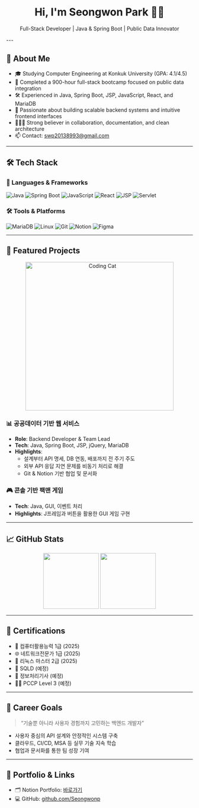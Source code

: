 <!--
**Seongwonp/Seongwonp** is a ✨ _special_ ✨ repository because its `README.md` (this file) appears on your GitHub profile.

Here are some ideas to get you started:

- 🔭 I’m currently working on ...
- 🌱 I’m currently learning ...
- 👯 I’m looking to collaborate on ...
- 🤔 I’m looking for help with ...
- 💬 Ask me about ...
- 📫 How to reach me: ...
- 😄 Pronouns: ...
- ⚡ Fun fact: ...
-->
<h1 align="center">Hi, I'm Seongwon Park 👨‍💻</h1>
<p align="center">
  Full-Stack Developer | Java & Spring Boot | Public Data Innovator
</p>
---

## 👋 About Me

- 🎓 Studying Computer Engineering at Konkuk University (GPA: 4.1/4.5)
- 🧠 Completed a 900-hour full-stack bootcamp focused on public data integration
- 🛠️ Experienced in Java, Spring Boot, JSP, JavaScript, React, and MariaDB
- 🧩 Passionate about building scalable backend systems and intuitive frontend interfaces
- 🧑‍🤝‍🧑 Strong believer in collaboration, documentation, and clean architecture
- 📫 Contact: swp20138993@gmail.com

---

## 🛠️ Tech Stack

### 🧩 Languages & Frameworks  
![Java](https://img.shields.io/badge/Java-007396?style=flat&logo=java&logoColor=white)
![Spring Boot](https://img.shields.io/badge/Spring_Boot-6DB33F?style=flat&logo=spring-boot&logoColor=white)
![JavaScript](https://img.shields.io/badge/JavaScript-F7DF1E?style=flat&logo=javascript&logoColor=black)
![React](https://img.shields.io/badge/React-61DAFB?style=flat&logo=react&logoColor=black)
![JSP](https://img.shields.io/badge/JSP-007396?style=flat&logo=apachetomcat&logoColor=white)
![Servlet](https://img.shields.io/badge/Servlet-6A5ACD?style=flat)

### 🛠️ Tools & Platforms  
![MariaDB](https://img.shields.io/badge/MariaDB-003545?style=flat&logo=mariadb&logoColor=white)
![Linux](https://img.shields.io/badge/Linux-FCC624?style=flat&logo=linux&logoColor=black)
![Git](https://img.shields.io/badge/Git-F05032?style=flat&logo=git&logoColor=white)
![Notion](https://img.shields.io/badge/Notion-000000?style=flat&logo=notion&logoColor=white)
![Figma](https://img.shields.io/badge/Figma-F24E1E?style=flat&logo=figma&logoColor=white)

---

## 📂 Featured Projects


<p align="center">
  <img src="https://github.com/Seongwonp/Seongwonp/blob/main/codingCat.gif?raw=true" alt="Coding Cat" width="400"/>
</p>


### 📊 공공데이터 기반 웹 서비스
- **Role**: Backend Developer & Team Lead
- **Tech**: Java, Spring Boot, JSP, jQuery, MariaDB
- **Highlights**:
  - 설계부터 API 명세, DB 연동, 배포까지 전 주기 주도
  - 외부 API 응답 지연 문제를 비동기 처리로 해결
  - Git & Notion 기반 협업 및 문서화

### 🎮 콘솔 기반 팩맨 게임
- **Tech**: Java, GUI, 이벤트 처리
- **Highlights**: J프레임과 버튼을 활용한 GUI 게임 구현

---

## 📈 GitHub Stats

<p align="center">
  <img src="https://github-readme-stats.vercel.app/api?username=Seongwonp&show_icons=true&theme=tokyonight" height="150" />
  <img src="https://github-readme-stats.vercel.app/api/top-langs/?username=Seongwonp&layout=compact&theme=tokyonight" height="150" />
</p>

---

## 🧾 Certifications

- 🧠 컴퓨터활용능력 1급 (2025)
- 🌐 네트워크전문가 1급 (2025)
- 🐧 리눅스 마스터 2급 (2025)
- 🧮 SQLD (예정)
- 🧰 정보처리기사 (예정)
- 🧑‍💻 PCCP Level 3 (예정)

---

## 🧭 Career Goals

> “기술뿐 아니라 사용자 경험까지 고민하는 백엔드 개발자”

- 사용자 중심의 API 설계와 안정적인 시스템 구축
- 클라우드, CI/CD, MSA 등 실무 기술 지속 학습
- 협업과 문서화를 통한 팀 성장 기여

---

## 📌 Portfolio & Links

- 🗂️ Notion Portfolio: [바로가기](https://www.notion.so/1d0d109330638013ba09e4637a9fe1c2)
- 💻 GitHub: [github.com/Seongwonp](https://github.com/Seongwonp)



